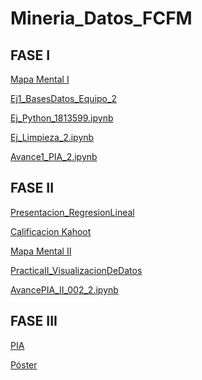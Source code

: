 # Mineria_Datos_FCFM

## FASE I

[Mapa Mental I](https://github.com/JoelGzz/Mineria_Datos_FCFM/blob/main/MapaMental_1_1813599.pdf)

[Ej1_BasesDatos_Equipo_2](https://github.com/lizbethaltamirano/MIneria_de_Datos/blob/Mineria_de_Datos/Ej1_BasesDatos_Equipo_2.pdf)

[Ej_Python_1813599.ipynb](https://github.com/JoelGzz/Mineria_Datos_FCFM/blob/main/Ej_Python_1813599.ipynb)

[Ej_Limpieza_2.ipynb](https://github.com/lizbethaltamirano/MIneria_de_Datos/blob/Mineria_de_Datos/Ej_Limpieza_2.ipynb)

[Avance1_PIA_2.ipynb](https://github.com/lizbethaltamirano/MIneria_de_Datos/blob/Mineria_de_Datos/Avance1_PIA_2.ipynb)

## FASE II

[Presentacion_RegresionLineal](https://github.com/lizbethaltamirano/MIneria_de_Datos/blob/Mineria_de_Datos/Presentacion_RegresionLineal_2.pdf)

[Calificacion Kahoot](https://github.com/robertoduenas/Mineria_de_Datos002/blob/main/Calificaci%C3%B3n_Regresion-Lineal_Equipo-2.pdf)

[Mapa Mental II](https://github.com/JoelGzz/Mineria_Datos_FCFM/blob/main/MapaMental_2_1813599.pdf)

[PracticaII_VisualizacionDeDatos](https://github.com/robertoduenas/Mineria_de_Datos002/blob/main/Visualizacion_2.ipynb)

[AvancePIA_II_002_2.ipynb](https://github.com/lizbethaltamirano/MIneria_de_Datos/blob/Mineria_de_Datos/AvancePIA_II_002_2.ipynb?fbclid=IwAR167pjW1q7Q7XJvKJKDZ7INLvO9ylyFBbXWSvZ4RyDjkrk2zY-VBbdRal8)

## FASE III
[PIA](https://github.com/lizbethaltamirano/MIneria_de_Datos/blob/Mineria_de_Datos/pia%20(2).ipynb)

[Póster](https://github.com/lizbethaltamirano/MIneria_de_Datos/blob/Mineria_de_Datos/Asegurate%20de%20usar%20contrincantes%20apropiados%2C%20ya%20que%20estas%20peleas%20no%20son%20faciles...%20Pokemon%20GO!%20(10).pdf)
